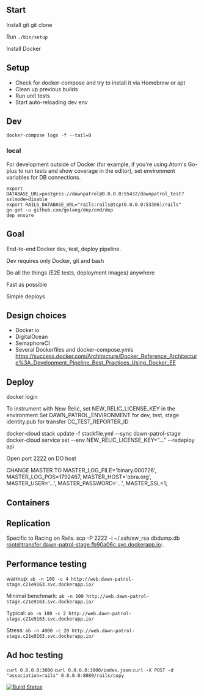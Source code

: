## Start

Install git
git clone

Run `./bin/setup`

Install Docker

## Setup

  * Check for docker-compose and try to install it via Homebrew or apt
  * Clean up previous builds
  * Run unit tests
  * Start auto-reloading dev env

## Dev
`docker-compose logs -f --tail=0`

### local
For development outside of Docker (for example, if you're using Atom's Go-plus to run tests and show coverage in the editor), set environment variables for DB connections.

```
export DATABASE_URL=postgres://dawnpatrol@0.0.0.0:55432/dawnpatrol_test?sslmode=disable
export RAILS_DATABASE_URL="rails:rails@tcp(0.0.0.0:53306)/rails"
go get -u github.com/golang/dep/cmd/dep
dep ensure
```

## Goal

End-to-end Docker dev, test, deploy pipeline.

Dev requires only Docker, git and bash

Do all the things (E2E tests, deployment images) anywhere

Fast as possible

Simple deploys

## Design choices
* Docker.io
* DigitalOcean
* SemaphoreCI
* Several Dockerfiles and docker-compose.ymls
https://success.docker.com/Architecture/Docker_Reference_Architecture%3A_Development_Pipeline_Best_Practices_Using_Docker_EE

## Deploy
docker login

To instrument with New Relic, set NEW_RELIC_LICENSE_KEY in the environment
Set DAWN_PATROL_ENVIRONMENT for dev, test, stage
identity.pub for transfer
CC_TEST_REPORTER_ID

docker-cloud stack update -f stackfile.yml --sync dawn-patrol-stage
docker-cloud service set --env NEW_RELIC_LICENSE_KEY="…" --redeploy api

Open port 2222 on DO host

CHANGE MASTER TO MASTER_LOG_FILE='binary.000726', MASTER_LOG_POS=1792467, MASTER_HOST='obra.org', MASTER_USER='...', MASTER_PASSWORD='...', MASTER_SSL=1;

## Containers

## Replication
Specific to Racing on Rails.
scp -P 2222 -i ~/.ssh/sw_rsa dbdump.db root@transfer.dawn-patrol-stage.fb90a06c.svc.dockerapp.io:.

## Performance testing

warmup:
`ab -n 100 -c 4 http://web.dawn-patrol-stage.c21e9163.svc.dockerapp.io/`

Minimal benchmark:
`ab -n 100 http://web.dawn-patrol-stage.c21e9163.svc.dockerapp.io/`

Typical:
`ab -n 100 -c 2 http://web.dawn-patrol-stage.c21e9163.svc.dockerapp.io/`

Stress:
`ab -n 4000 -c 20 http://web.dawn-patrol-stage.c21e9163.svc.dockerapp.io/`

## Ad hoc testing
`curl 0.0.0.0:3000`
`curl 0.0.0.0:3000/index.json`
`curl -X POST -d "association=rails" 0.0.0.0:8080/rails/copy`

[![Build Status](https://semaphoreci.com/api/v1/scott-willson/dawn-patrol/branches/master/badge.svg)](https://semaphoreci.com/scott-willson/dawn-patrol)
